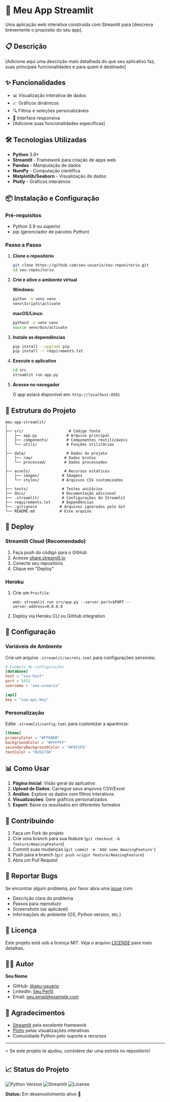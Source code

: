 # 🚀 Meu App Streamlit

Uma aplicação web interativa construída com Streamlit para [descreva brevemente o propósito do seu app].

## 📋 Descrição

[Adicione aqui uma descrição mais detalhada do que seu aplicativo faz, suas principais funcionalidades e para quem é destinado]

## ✨ Funcionalidades

- 📊 Visualização interativa de dados
- 📈 Gráficos dinâmicos
- 🔍 Filtros e seleções personalizáveis
- 📱 Interface responsiva
- [Adicione suas funcionalidades específicas]

## 🛠️ Tecnologias Utilizadas

- **Python** 3.9+
- **Streamlit** - Framework para criação de apps web
- **Pandas** - Manipulação de dados
- **NumPy** - Computação científica
- **Matplotlib/Seaborn** - Visualização de dados
- **Plotly** - Gráficos interativos

## 📦 Instalação e Configuração

### Pré-requisitos

- Python 3.9 ou superior
- pip (gerenciador de pacotes Python)

### Passo a Passo

1. **Clone o repositório**
   ```bash
   git clone https://github.com/seu-usuario/seu-repositorio.git
   cd seu-repositorio
   ```

2. **Crie e ative o ambiente virtual**
   
   **Windows:**
   ```bash
   python -m venv venv
   venv\Scripts\activate
   ```
   
   **macOS/Linux:**
   ```bash
   python3 -m venv venv
   source venv/bin/activate
   ```

3. **Instale as dependências**
   ```bash
   pip install --upgrade pip
   pip install -r requirements.txt
   ```

4. **Execute o aplicativo**
   ```bash
   cd src
   streamlit run app.py
   ```

5. **Acesse no navegador**
   
   O app estará disponível em: `http://localhost:8501`

## 📁 Estrutura do Projeto

```
meu-app-streamlit/
│
├── src/                    # Código fonte
│   ├── app.py             # Arquivo principal
│   ├── components/        # Componentes reutilizáveis
│   └── utils/             # Funções utilitárias
│
├── data/                  # Dados do projeto
│   ├── raw/              # Dados brutos
│   └── processed/        # Dados processados
│
├── assets/               # Recursos estáticos
│   ├── images/          # Imagens
│   └── styles/          # Arquivos CSS customizados
│
├── tests/               # Testes unitários
├── docs/                # Documentação adicional
├── .streamlit/          # Configurações do Streamlit
├── requirements.txt     # Dependências
├── .gitignore          # Arquivos ignorados pelo Git
└── README.md           # Este arquivo
```

## 🚀 Deploy

### Streamlit Cloud (Recomendado)

1. Faça push do código para o GitHub
2. Acesse [share.streamlit.io](https://share.streamlit.io)
3. Conecte seu repositório
4. Clique em "Deploy"

### Heroku

1. Crie um `Procfile`:
   ```
   web: streamlit run src/app.py --server.port=$PORT --server.address=0.0.0.0
   ```

2. Deploy via Heroku CLI ou GitHub integration

## 🔧 Configuração

### Variáveis de Ambiente

Crie um arquivo `.streamlit/secrets.toml` para configurações sensíveis:

```toml
# Exemplo de configurações
[database]
host = "seu-host"
port = 5432
username = "seu-usuario"

[api]
key = "sua-api-key"
```

### Personalização

Edite `.streamlit/config.toml` para customizar a aparência:

```toml
[theme]
primaryColor = "#FF6B6B"
backgroundColor = "#FFFFFF"
secondaryBackgroundColor = "#F0F2F6"
textColor = "#262730"
```

## 📊 Como Usar

1. **Página Inicial**: Visão geral do aplicativo
2. **Upload de Dados**: Carregue seus arquivos CSV/Excel
3. **Análise**: Explore os dados com filtros interativos
4. **Visualizações**: Gere gráficos personalizados
5. **Export**: Baixe os resultados em diferentes formatos

## 🤝 Contribuindo

1. Faça um Fork do projeto
2. Crie uma branch para sua feature (`git checkout -b feature/AmazingFeature`)
3. Commit suas mudanças (`git commit -m 'Add some AmazingFeature'`)
4. Push para a branch (`git push origin feature/AmazingFeature`)
5. Abra um Pull Request

## 🐛 Reportar Bugs

Se encontrar algum problema, por favor abra uma [issue](https://github.com/seu-usuario/seu-repositorio/issues) com:

- Descrição clara do problema
- Passos para reproduzir
- Screenshots (se aplicável)
- Informações do ambiente (OS, Python version, etc.)

## 📝 Licença

Este projeto está sob a licença MIT. Veja o arquivo [LICENSE](LICENSE) para mais detalhes.

## 👨‍💻 Autor

**Seu Nome**
- GitHub: [@seu-usuario](https://github.com/seu-usuario)
- LinkedIn: [Seu Perfil](https://linkedin.com/in/seu-perfil)
- Email: seu.email@example.com

## 🙏 Agradecimentos

- [Streamlit](https://streamlit.io/) pela excelente framework
- [Plotly](https://plotly.com/) pelas visualizações interativas
- Comunidade Python pelo suporte e recursos

---

⭐ Se este projeto te ajudou, considere dar uma estrela no repositório!

## 📈 Status do Projeto

![Python Version](https://img.shields.io/badge/python-3.9+-blue.svg)
![Streamlit](https://img.shields.io/badge/streamlit-1.28+-red.svg)
![License](https://img.shields.io/badge/license-MIT-green.svg)

**Status:** Em desenvolvimento ativo 🚧